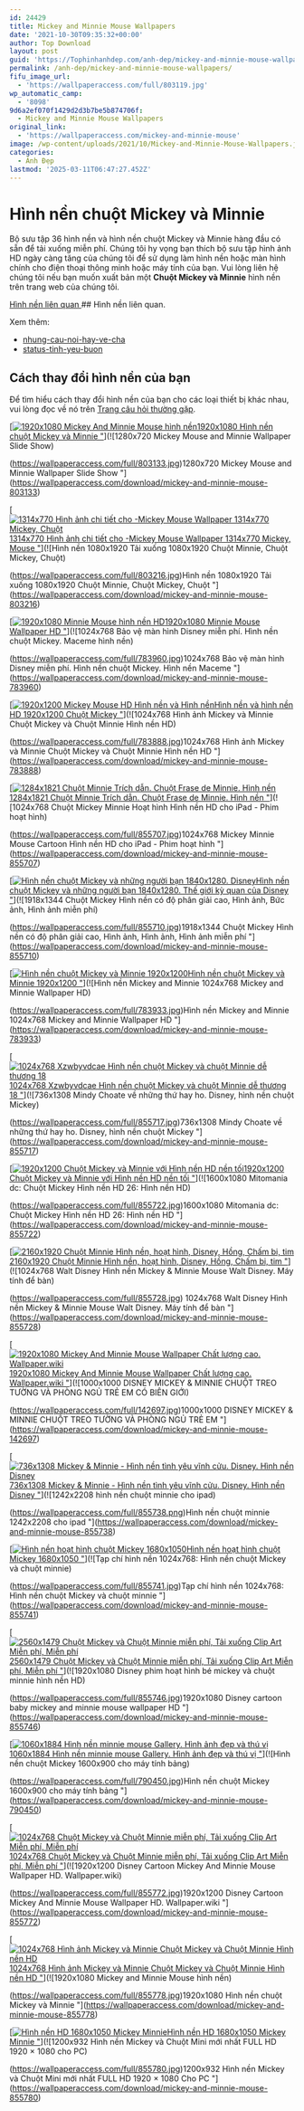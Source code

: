```yaml
---
id: 24429
title: Mickey and Minnie Mouse Wallpapers
date: '2021-10-30T09:35:32+00:00'
author: Top Download
layout: post
guid: 'https://Tophinhanhdep.com/anh-dep/mickey-and-minnie-mouse-wallpapers/'
permalink: /anh-dep/mickey-and-minnie-mouse-wallpapers/
fifu_image_url:
  - 'https://wallpaperaccess.com/full/803119.jpg'
wp_automatic_camp:
  - '8098'
9d6a2ef070f1429d2d3b7be5b874706f:
  - Mickey and Minnie Mouse Wallpapers
original_link:
  - 'https://wallpaperaccess.com/mickey-and-minnie-mouse'
image: /wp-content/uploads/2021/10/Mickey-and-Minnie-Mouse-Wallpapers.jpg
categories:
  - Ảnh Đẹp
lastmod: '2025-03-11T06:47:27.452Z'
---
```

# Hình nền chuột Mickey và Minnie

Bộ sưu tập 36 hình nền và hình nền chuột Mickey và Minnie hàng đầu có sẵn để tải xuống miễn phí. Chúng tôi hy vọng bạn thích bộ sưu tập hình ảnh HD ngày càng tăng của chúng tôi để sử dụng làm hình nền hoặc màn hình chính cho điện thoại thông minh hoặc máy tính của bạn. Vui lòng liên hệ chúng tôi nếu bạn muốn xuất bản một **Chuột Mickey và Minnie** hình nền trên trang web của chúng tôi.

[Hình nền liên quan ](#related) ## Hình nền liên quan.

   
 Xem thêm:

   
- [nhung-cau-noi-hay-ve-cha](https://tophinhanhdep.com/nhung-cau-noi-hay/nhung-cau-noi-hay-ve-cha/)
- [status-tinh-yeu-buon](https://tophinhanhdep.com/anh-tinh-yeu/status-tinh-yeu-buon/)

## Cách thay đổi hình nền của bạn

Để tìm hiểu cách thay đổi hình nền của bạn cho các loại thiết bị khác nhau, vui lòng đọc về nó trên [Trang câu hỏi thường gặp](https://tophinhanhdep.com/faq/).

  
[[![1920x1080 Mickey And Minnie Mouse hình nền](https://wallpaperaccess.com/full/803119.jpg)1920x1080 Hình nền chuột Mickey và Minnie "](https://wallpaperaccess.com/download/mickey-and-minnie-mouse-803119)](![1280x720 Mickey Mouse and Minnie Wallpaper Slide Show)

(https://wallpaperaccess.com/full/803133.jpg)1280x720 Mickey Mouse and Minnie Wallpaper Slide Show "](https://wallpaperaccess.com/download/mickey-and-minnie-mouse-803133)

[[![1314x770 Hình ảnh chi tiết cho -Mickey Mouse Wallpaper 1314x770 Mickey, Chuột](https://wallpaperaccess.com/full/855696.jpg)1314x770 Hình ảnh chi tiết cho -Mickey Mouse Wallpaper 1314x770 Mickey, Mouse "](https://wallpaperaccess.com/download/mickey-and-minnie-mouse-855696)](![Hình nền 1080x1920 Tải xuống 1080x1920 Chuột Minnie, Chuột Mickey, Chuột)

(https://wallpaperaccess.com/full/803216.jpg)Hình nền 1080x1920 Tải xuống 1080x1920 Chuột Minnie, Chuột Mickey, Chuột "](https://wallpaperaccess.com/download/mickey-and-minnie-mouse-803216)

[[![1920x1080 Minnie Mouse hình nền HD](https://wallpaperaccess.com/full/748302.jpg)1920x1080 Minnie Mouse Wallpaper HD "](https://wallpaperaccess.com/download/mickey-and-minnie-mouse-748302)](![1024x768 Bảo vệ màn hình Disney miễn phí.  Hình nền chuột Mickey.  Maceme hình nền)

(https://wallpaperaccess.com/full/783960.jpg)1024x768 Bảo vệ màn hình Disney miễn phí. Hình nền chuột Mickey. Hình nền Maceme "](https://wallpaperaccess.com/download/mickey-and-minnie-mouse-783960)

[[![1920x1200 Mickey Mouse HD Hình nền và Hình nền](https://wallpaperaccess.com/full/855702.jpg)Hình nền và hình nền HD 1920x1200 Chuột Mickey "](https://wallpaperaccess.com/download/mickey-and-minnie-mouse-855702)](![1024x768 Hình ảnh Mickey và Minnie Chuột Mickey và Chuột Minnie Hình nền HD)

(https://wallpaperaccess.com/full/783888.jpg)1024x768 Hình ảnh Mickey và Minnie Chuột Mickey và Chuột Minnie Hình nền HD "](https://wallpaperaccess.com/download/mickey-and-minnie-mouse-783888)

[[![1284x1821 Chuột Minnie Trích dẫn.  Chuột Frase de Minnie.  Hình nền](https://wallpaperaccess.com/full/786916.jpg)1284x1821 Chuột Minnie Trích dẫn. Chuột Frase de Minnie. Hình nền "](https://wallpaperaccess.com/download/mickey-and-minnie-mouse-786916)](![1024x768 Chuột Mickey Minnie Hoạt hình Hình nền HD cho iPad - Phim hoạt hình)

(https://wallpaperaccess.com/full/855707.jpg)1024x768 Mickey Minnie Mouse Cartoon Hình nền HD cho iPad - Phim hoạt hình "](https://wallpaperaccess.com/download/mickey-and-minnie-mouse-855707)

[[![Hình nền chuột Mickey và những người bạn 1840x1280.  Disney](https://wallpaperaccess.com/full/809200.jpg)Hình nền chuột Mickey và những người bạn 1840x1280. Thế giới kỳ quan của Disney "](https://wallpaperaccess.com/download/mickey-and-minnie-mouse-809200)](![1918x1344 Chuột Mickey Hình nền có độ phân giải cao, Hình ảnh, Bức ảnh, Hình ảnh miễn phí)

(https://wallpaperaccess.com/full/855710.jpg)1918x1344 Chuột Mickey Hình nền có độ phân giải cao, Hình ảnh, Hình ảnh, Hình ảnh miễn phí "](https://wallpaperaccess.com/download/mickey-and-minnie-mouse-855710)

[[![Hình nền chuột Mickey và Minnie 1920x1200](https://wallpaperaccess.com/full/818869.jpg)Hình nền chuột Mickey và Minnie 1920x1200 "](https://wallpaperaccess.com/download/mickey-and-minnie-mouse-818869)](![Hình nền Mickey and Minnie 1024x768 Mickey and Minnie Wallpaper HD)

(https://wallpaperaccess.com/full/783933.jpg)Hình nền Mickey and Minnie 1024x768 Mickey and Minnie Wallpaper HD "](https://wallpaperaccess.com/download/mickey-and-minnie-mouse-783933)

[[![1024x768 Xzwbyvdcae Hình nền chuột Mickey và chuột Minnie dễ thương 18](https://wallpaperaccess.com/full/855714.jpg)1024x768 Xzwbyvdcae Hình nền chuột Mickey và chuột Minnie dễ thương 18 "](https://wallpaperaccess.com/download/mickey-and-minnie-mouse-855714)](![736x1308 Mindy Choate về những thứ hay ho.  Disney, hình nền chuột Mickey)

(https://wallpaperaccess.com/full/855717.jpg)736x1308 Mindy Choate về những thứ hay ho. Disney, hình nền chuột Mickey "](https://wallpaperaccess.com/download/mickey-and-minnie-mouse-855717)

[[![1920x1200 Chuột Mickey và Minnie với Hình nền HD nền tối](https://wallpaperaccess.com/full/855718.jpg)1920x1200 Chuột Mickey và Minnie với Hình nền HD nền tối "](https://wallpaperaccess.com/download/mickey-and-minnie-mouse-855718)](![1600x1080 Mitomania dc: Chuột Mickey Hình nền HD 26: Hình nền HD)

(https://wallpaperaccess.com/full/855722.jpg)1600x1080 Mitomania dc: Chuột Mickey Hình nền HD 26: Hình nền HD "](https://wallpaperaccess.com/download/mickey-and-minnie-mouse-855722)

[[![2160x1920 Chuột Minnie Hình nền, hoạt hình, Disney, Hồng, Chấm bi, tim](https://wallpaperaccess.com/full/784399.jpg)2160x1920 Chuột Minnie Hình nền, hoạt hình, Disney, Hồng, Chấm bi, tim "](https://wallpaperaccess.com/download/mickey-and-minnie-mouse-784399)](![1024x768 Walt Disney Hình nền Mickey & Minnie Mouse Walt Disney.  Máy tính để bàn)

(https://wallpaperaccess.com/full/855728.jpg) 1024x768 Walt Disney Hình nền Mickey &amp; Minnie Mouse Walt Disney. Máy tính để bàn "](https://wallpaperaccess.com/download/mickey-and-minnie-mouse-855728)

[[![1920x1080 Mickey And Minnie Mouse Wallpaper Chất lượng cao.  Wallpaper.wiki](https://wallpaperaccess.com/full/855731.png)1920x1080 Mickey And Minnie Mouse Wallpaper Chất lượng cao. Wallpaper.wiki "](https://wallpaperaccess.com/download/mickey-and-minnie-mouse-855731)](![1000x1000 DISNEY MICKEY & MINNIE CHUỘT TREO TƯỜNG VÀ PHÒNG NGỦ TRẺ EM CÓ BIÊN GIỚI)

(https://wallpaperaccess.com/full/142697.jpg)1000x1000 DISNEY MICKEY &amp; MINNIE CHUỘT TREO TƯỜNG VÀ PHÒNG NGỦ TRẺ EM "](https://wallpaperaccess.com/download/mickey-and-minnie-mouse-142697)

[[![736x1308 Mickey & Minnie - Hình nền tình yêu vĩnh cửu.  Disney.  Hình nền Disney](https://wallpaperaccess.com/full/805822.jpg)736x1308 Mickey &amp; Minnie - Hình nền tình yêu vĩnh cửu. Disney. Hình nền Disney "](https://wallpaperaccess.com/download/mickey-and-minnie-mouse-805822)](![1242x2208 hình nền chuột minnie cho ipad)

(https://wallpaperaccess.com/full/855738.png)Hình nền chuột minnie 1242x2208 cho ipad "](https://wallpaperaccess.com/download/mickey-and-minnie-mouse-855738)

[[![Hình nền hoạt hình chuột Mickey 1680x1050](https://wallpaperaccess.com/full/798203.jpg)Hình nền hoạt hình chuột Mickey 1680x1050 "](https://wallpaperaccess.com/download/mickey-and-minnie-mouse-798203)](![Tạp chí hình nền 1024x768: Hình nền chuột Mickey và chuột minnie)

(https://wallpaperaccess.com/full/855741.jpg)Tạp chí hình nền 1024x768: Hình nền chuột Mickey và chuột minnie "](https://wallpaperaccess.com/download/mickey-and-minnie-mouse-855741)

[[![2560x1479 Chuột Mickey và Chuột Minnie miễn phí, Tải xuống Clip Art Miễn phí, Miễn phí](https://wallpaperaccess.com/full/855743.jpg)2560x1479 Chuột Mickey và Chuột Minnie miễn phí, Tải xuống Clip Art Miễn phí, Miễn phí "](https://wallpaperaccess.com/download/mickey-and-minnie-mouse-855743)](![1920x1080 Disney phim hoạt hình bé mickey và chuột minnie hình nền HD)

(https://wallpaperaccess.com/full/855746.jpg)1920x1080 Disney cartoon baby mickey and minnie mouse wallpaper HD "](https://wallpaperaccess.com/download/mickey-and-minnie-mouse-855746)

[[![1060x1884 Hình nền minnie mouse Gallery.  Hình ảnh đẹp và thú vị](https://wallpaperaccess.com/full/855748.jpg)1060x1884 Hình nền minnie mouse Gallery. Hình ảnh đẹp và thú vị "](https://wallpaperaccess.com/download/mickey-and-minnie-mouse-855748)](![Hình nền chuột Mickey 1600x900 cho máy tính bảng)

(https://wallpaperaccess.com/full/790450.jpg)Hình nền chuột Mickey 1600x900 cho máy tính bảng "](https://wallpaperaccess.com/download/mickey-and-minnie-mouse-790450)

[[![1024x768 Chuột Mickey và Chuột Minnie miễn phí, Tải xuống Clip Art Miễn phí, Miễn phí](https://wallpaperaccess.com/full/855768.jpg)1024x768 Chuột Mickey và Chuột Minnie miễn phí, Tải xuống Clip Art Miễn phí, Miễn phí "](https://wallpaperaccess.com/download/mickey-and-minnie-mouse-855768)](![1920x1200 Disney Cartoon Mickey And Minnie Mouse Wallpaper HD.  Wallpaper.wiki)

(https://wallpaperaccess.com/full/855772.jpg)1920x1200 Disney Cartoon Mickey And Minnie Mouse Wallpaper HD. Wallpaper.wiki "](https://wallpaperaccess.com/download/mickey-and-minnie-mouse-855772)

[[![1024x768 Hình ảnh Mickey và Minnie Chuột Mickey và Chuột Minnie Hình nền HD](https://wallpaperaccess.com/full/783991.jpg)1024x768 Hình ảnh Mickey và Minnie Chuột Mickey và Chuột Minnie Hình nền HD "](https://wallpaperaccess.com/download/mickey-and-minnie-mouse-783991)](![1920x1080 Mickey and Minnie Mouse hình nền)

(https://wallpaperaccess.com/full/855778.jpg)1920x1080 Hình nền chuột Mickey và Minnie "](https://wallpaperaccess.com/download/mickey-and-minnie-mouse-855778)

[[![Hình nền HD 1680x1050 Mickey Minnie](https://wallpaperaccess.com/full/855779.jpg)Hình nền HD 1680x1050 Mickey Minnie "](https://wallpaperaccess.com/download/mickey-and-minnie-mouse-855779)](![1200x932 Hình nền Mickey và Chuột Mini mới nhất FULL HD 1920 × 1080 cho PC)

(https://wallpaperaccess.com/full/855780.jpg)1200x932 Hình nền Mickey và Chuột Mini mới nhất FULL HD 1920 × 1080 Cho PC "](https://wallpaperaccess.com/download/mickey-and-minnie-mouse-855780)
